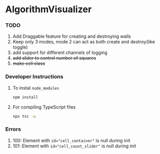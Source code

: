 # AlgorithmVisualizer

### TODO
1) Add Draggable feature for creating and destroying walls
1) Keep only 3 modes, mode 2 can act as both create and destroy(like toggle)
1) add support for different channels of logging
1) ~~add slider to control number of squares~~
1) ~~make cell class~~


### Developer Instructions

1) To instal `node_modules`
    ```BASH
    npm install
    ```
1) For compiling TypeScript files
    ```BASH
    npx tsc -w
    ```

### Errors
1) 100: Element with `id="cell_container"` is null during init
1) 101: Element with `id="cell_count_slider"` is null during init
